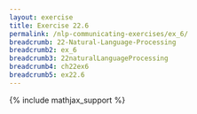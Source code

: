 ```yaml
---
layout: exercise
title: Exercise 22.6
permalink: /nlp-communicating-exercises/ex_6/
breadcrumb: 22-Natural-Language-Processing
breadcrumb2: ex_6
breadcrumb3: 22naturalLanguageProcessing
breadcrumb4: ch22ex6
breadcrumb5: ex22.6
---
```


{% include mathjax_support %}

